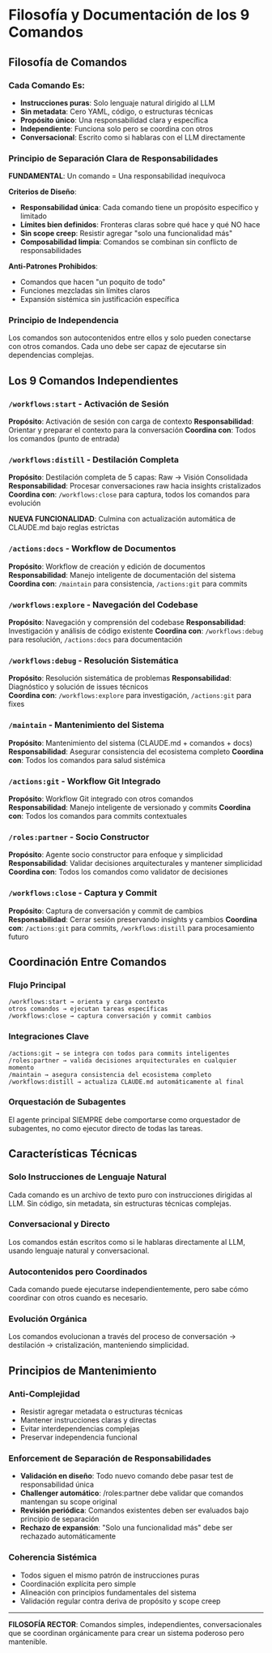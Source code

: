 # Filosofía y Documentación de los 9 Comandos

## Filosofía de Comandos

### Cada Comando Es:
- **Instrucciones puras**: Solo lenguaje natural dirigido al LLM
- **Sin metadata**: Cero YAML, código, o estructuras técnicas  
- **Propósito único**: Una responsabilidad clara y específica
- **Independiente**: Funciona solo pero se coordina con otros
- **Conversacional**: Escrito como si hablaras con el LLM directamente

### Principio de Separación Clara de Responsabilidades
**FUNDAMENTAL**: Un comando = Una responsabilidad inequívoca

**Criterios de Diseño**:
- **Responsabilidad única**: Cada comando tiene un propósito específico y limitado
- **Límites bien definidos**: Fronteras claras sobre qué hace y qué NO hace
- **Sin scope creep**: Resistir agregar "solo una funcionalidad más"
- **Composabilidad limpia**: Comandos se combinan sin conflicto de responsabilidades

**Anti-Patrones Prohibidos**:
- Comandos que hacen "un poquito de todo"
- Funciones mezcladas sin límites claros
- Expansión sistémica sin justificación específica

### Principio de Independencia
Los comandos son autocontenidos entre ellos y solo pueden conectarse con otros comandos. Cada uno debe ser capaz de ejecutarse sin dependencias complejas.

## Los 9 Comandos Independientes

### `/workflows:start` - Activación de Sesión
**Propósito**: Activación de sesión con carga de contexto
**Responsabilidad**: Orientar y preparar el contexto para la conversación
**Coordina con**: Todos los comandos (punto de entrada)

### `/workflows:distill` - Destilación Completa  
**Propósito**: Destilación completa de 5 capas: Raw → Visión Consolidada
**Responsabilidad**: Procesar conversaciones raw hacia insights cristalizados
**Coordina con**: `/workflows:close` para captura, todos los comandos para evolución

**NUEVA FUNCIONALIDAD**: Culmina con actualización automática de CLAUDE.md bajo reglas estrictas

### `/actions:docs` - Workflow de Documentos
**Propósito**: Workflow de creación y edición de documentos  
**Responsabilidad**: Manejo inteligente de documentación del sistema
**Coordina con**: `/maintain` para consistencia, `/actions:git` para commits

### `/workflows:explore` - Navegación del Codebase
**Propósito**: Navegación y comprensión del codebase
**Responsabilidad**: Investigación y análisis de código existente
**Coordina con**: `/workflows:debug` para resolución, `/actions:docs` para documentación

### `/workflows:debug` - Resolución Sistemática
**Propósito**: Resolución sistemática de problemas
**Responsabilidad**: Diagnóstico y solución de issues técnicos  
**Coordina con**: `/workflows:explore` para investigación, `/actions:git` para fixes

### `/maintain` - Mantenimiento del Sistema
**Propósito**: Mantenimiento del sistema (CLAUDE.md + comandos + docs)
**Responsabilidad**: Asegurar consistencia del ecosistema completo
**Coordina con**: Todos los comandos para salud sistémica

### `/actions:git` - Workflow Git Integrado
**Propósito**: Workflow Git integrado con otros comandos  
**Responsabilidad**: Manejo inteligente de versionado y commits
**Coordina con**: Todos los comandos para commits contextuales

### `/roles:partner` - Socio Constructor
**Propósito**: Agente socio constructor para enfoque y simplicidad
**Responsabilidad**: Validar decisiones arquitecturales y mantener simplicidad
**Coordina con**: Todos los comandos como validator de decisiones

### `/workflows:close` - Captura y Commit
**Propósito**: Captura de conversación y commit de cambios
**Responsabilidad**: Cerrar sesión preservando insights y cambios
**Coordina con**: `/actions:git` para commits, `/workflows:distill` para procesamiento futuro  

## Coordinación Entre Comandos

### Flujo Principal
```
/workflows:start → orienta y carga contexto
otros comandos → ejecutan tareas específicas
/workflows:close → captura conversación y commit cambios
```

### Integraciones Clave
```  
/actions:git → se integra con todos para commits inteligentes
/roles:partner → valida decisiones arquitecturales en cualquier momento
/maintain → asegura consistencia del ecosistema completo
/workflows:distill → actualiza CLAUDE.md automáticamente al final
```

### Orquestación de Subagentes
El agente principal SIEMPRE debe comportarse como orquestador de subagentes, no como ejecutor directo de todas las tareas.

## Características Técnicas

### Solo Instrucciones de Lenguaje Natural
Cada comando es un archivo de texto puro con instrucciones dirigidas al LLM. Sin código, sin metadata, sin estructuras técnicas complejas.

### Conversacional y Directo
Los comandos están escritos como si le hablaras directamente al LLM, usando lenguaje natural y conversacional.

### Autocontenidos pero Coordinados
Cada comando puede ejecutarse independientemente, pero sabe cómo coordinar con otros cuando es necesario.

### Evolución Orgánica
Los comandos evolucionan a través del proceso de conversación → destilación → cristalización, manteniendo simplicidad.

## Principios de Mantenimiento

### Anti-Complejidad
- Resistir agregar metadata o estructuras técnicas
- Mantener instrucciones claras y directas
- Evitar interdependencias complejas
- Preservar independencia funcional

### Enforcement de Separación de Responsabilidades
- **Validación en diseño**: Todo nuevo comando debe pasar test de responsabilidad única
- **Challenger automático**: /roles:partner debe validar que comandos mantengan su scope original
- **Revisión periódica**: Comandos existentes deben ser evaluados bajo principio de separación
- **Rechazo de expansión**: "Solo una funcionalidad más" debe ser rechazado automáticamente

### Coherencia Sistémica  
- Todos siguen el mismo patrón de instrucciones puras
- Coordinación explícita pero simple
- Alineación con principios fundamentales del sistema
- Validación regular contra deriva de propósito y scope creep

---

**FILOSOFÍA RECTOR**: Comandos simples, independientes, conversacionales que se coordinan orgánicamente para crear un sistema poderoso pero mantenible.